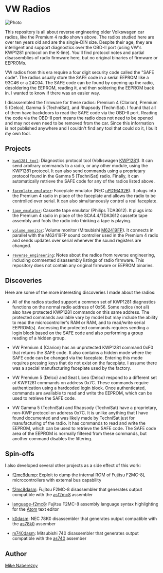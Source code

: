 # VW Radios

![Photo](https://user-images.githubusercontent.com/52712/38045152-b4fae3bc-3270-11e8-9463-c228bd5f6f46.jpg)

This repository is all about reverse engineering older Volkswagen car radios, like the Premium 4
radio shown above.  The radios studied here are over ten years old and are the single-DIN
size.  Despite their age, they are intelligent and support
diagnostics over the OBD-II port (using VW's KWP1281 protocol on the K-line).  You'll find
protocol notes and partial disassemblies of radio firmware here, but no original binaries
of firmware or EEPROMs.

VW radios from this era require a four digit security code called the "SAFE code".  The radios usually store the SAFE code in a serial EEPROM like a 93C46 or a 24C04.  The SAFE code can be found by opening up the radio, desoldering the EEPROM, reading it, and then soldering the EEPROM back in.  I wanted to know if there was an easier way.

I disassembled the firmware for these radios: Premium 4 (Clarion), Premium 5 (Delco), Gamma 5 (TechniSat), and Rhapsody (TechniSat).  I found that all of them have backdoors to read the SAFE code via the OBD-II port.  Reading the code via the OBD-II port means the radio does not need to be opened and may not even need to be removed from the car.  Since this information is not published anywhere and I couldn't find any tool that could do it, I built my own tool.

## Projects

- [`kwp1281_tool`](./kwp1281_tool/):  Diagnostics protocol tool (Volkswagen [KWP1281](https://translate.google.com/translate?hl=en&sl=de&tl=en&u=https%3A%2F%2Fde.wikipedia.org%2Fwiki%2FKWP1281)).  It can send arbitrary commands to a radio, or any other module, using the KWP1281 protocol.  It can also send commands using a proprietary protocol found in the Gamma 5 (TechniSat) radio.  Finally, it can automatically retrieve the SAFE code for any of the radios listed above.

- [`faceplate_emulator`](./faceplate_emulator/): Faceplate emulator (NEC [µPD16432B](http://6502.org/documents/datasheets/nec/nec_upd16432b_2000_dec.pdf)).  It plugs into the Premium 4 radio in place of the faceplate and allows the radio to be controlled over serial.  It can also simultaneously control a real faceplate.

- [`tape_emulator`](./tape_emulator/): Cassette tape emulator (Philips TDA3612).  It plugs into the Premium 4 radio in place of the SCA4.4/TDA3612 cassette tape assembly and fools the radio into thinking a tape is playing.

- [`volume_monitor`](./volume_monitor/): Volume monitor (Mitsubishi [M62419FP](https://web.archive.org/web/20180328173343/http://pdf.datasheetcatalog.com/datasheet/MitsubishiElectricCorporation/mXrwwyx.pdf)).
It connects in parallel with the M62419FP sound controller used in the Premium 4 radio and sends updates over serial whenever the sound registers are changed.

- [`reverse_engineering`](./reverse_engineering/): Notes about the radios from reverse engineering, including commented disassembly listings of radio firmware.  This repository does not contain any original firmware or EEPROM binaries.

## Discoveries

Here are some of the more interesting discoveries I made about the radios:

- All of the radios studied support a common set of KWP1281 diagnostics functions on the normal radio address of 0x56.  Some radios (not all) also have protected KWP1281 commands on this same address.  The protected commands available vary by model but may include the ability to read the microcontroller's RAM or RAM, and to read/write serial EEPROM(s).  Accessing the protected commands requires sending a login block based on the SAFE code and also performing a group reading of a hidden group.

- VW Premium 4 (Clarion) has an unprotected KWP1281 command 0xF0 that returns the SAFE code.  It also contains a hidden mode where the SAFE code can be changed via the faceplate.  Entering this mode requires pressing keys that do not exist on the faceplate.  I assume there was a special manufacturing faceplate used by the factory.

- VW Premium 5 (Delco) and Seat Liceo (Delco) respond to a different set of KWP1281 commands on address 0x7C.  These commands require authentication using a hardcoded login block.  Once authenticated, commands are available to read and write the EEPROM, which can be used to retrieve the SAFE code.

- VW Gamma 5 (TechniSat) and Rhapsody (TechniSat) have a proprietary, non-KWP protocol on address 0x7C.  It is unlike anything that I have found documented and was likely made by TechniSat just for manufacturing of the radio.  It has commands to read and write the EEPROM, which can be used to retrieve the SAFE code.  The SAFE code area of the EEPROM is normally filtered from these commands, but another command disables the filtering.

## Spin-offs

I also developed several other projects as a side effect of this work:

- [f2mc8dump](https://github.com/mnaberez/f2mc8dump): Exploit to dump the internal ROM of Fujitsu F2MC-8L microcontrollers with external bus capability

- [f2mc8dasm](https://github.com/mnaberez/f2mc8dasm): Fujitsu F2MC-8 disassembler that generates output compatible with the [asf2mc8](http://shop-pdp.net/ashtml/asf2mc.htm) assembler

- [language-f2mc8](https://github.com/mnaberez/language-f2mc8): Fujitsu F2MC-8 assembly language syntax highlighting for the [Atom](https://atom.io) text editor

- [k0dasm](https://github.com/mnaberez/k0dasm): NEC 78K0 disassembler that generates output compatible with the [as78k0](http://shop-pdp.net/ashtml/as78k0.htm) assember

- [m740dasm](https://github.com/mnaberez/m740dasm): Mitsubishi 740 disassembler that generates output compatible with the [as740](http://shop-pdp.net/ashtml/as740.htm) assember

## Author

[Mike Naberezny](https://github.com/mnaberez)
